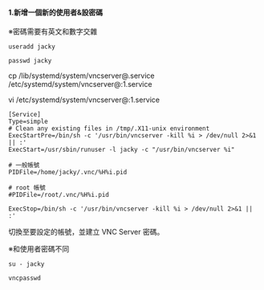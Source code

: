 #### 1.新增一個新的使用者&設密碼

※密碼需要有英文和數字交雜
```
useradd jacky

```
```
passwd jacky

```

cp /lib/systemd/system/vncserver@.service /etc/systemd/system/vncserver@:1.service

vi /etc/systemd/system/vncserver@:1.service
```
[Service]
Type=simple
# Clean any existing files in /tmp/.X11-unix environment
ExecStartPre=/bin/sh -c '/usr/bin/vncserver -kill %i > /dev/null 2>&1 || :'
ExecStart=/usr/sbin/runuser -l jacky -c "/usr/bin/vncserver %i"

# 一般帳號
PIDFile=/home/jacky/.vnc/%H%i.pid

# root 帳號
#PIDFile=/root/.vnc/%H%i.pid

ExecStop=/bin/sh -c '/usr/bin/vncserver -kill %i > /dev/null 2>&1 || :'
```
切換至要設定的帳號，並建立 VNC Server 密碼。

※和使用者密碼不同

```
su - jacky
```

```
vncpasswd
```
